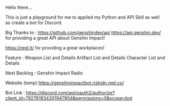Hello there...

This is just a playground for me to applied my Python and API Skill as well as create a bot for Discord.

Big Thanks to :
https://github.com/genshindev/api
https://api.genshin.dev/
for providing a great API about Genshin Impact!

https://repl.it/
for providing a great workplaces!

Feature :
Weapon List and Details
Artifact List and Details
Character List and Details

Next Backlog :
Genshin Impact Radio

Website (temp)
https://genshinimpactbot.rizkidn.repl.co/

Bot Link :
https://discord.com/api/oauth2/authorize?client_id=792761834301947904&permissions=0&scope=bot

